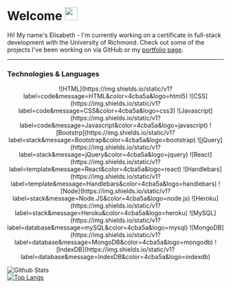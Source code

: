 # Welcome <img src="./favicon.ico" width="30px">

Hi! My name's Elisabeth - I'm currently working on a certificate in full-stack development with the University of Richmond. Check out some of the projects I've been working on via GitHub or my [portfolio page](https://eaclumpkens.github.io).

----

<a name="tech-lang"></a>

### Technologies & Languages

<div style="text-align: center">
![HTML](https://img.shields.io/static/v1?label=code&message=HTML&color=4cba5a&logo=html5)
![CSS](https://img.shields.io/static/v1?label=code&message=CSS&color=4cba5a&logo=css3)
![Javascript](https://img.shields.io/static/v1?label=code&message=Javascript&color=4cba5a&logo=javascript)
![Bootstrp](https://img.shields.io/static/v1?label=stack&message=Bootstrap&color=4cba5a&logo=bootstrap)
![jQuery](https://img.shields.io/static/v1?label=stack&message=jQuery&color=4cba5a&logo=jquery)
![React](https://img.shields.io/static/v1?label=template&message=React&color=4cba5a&logo=react)
![Handlebars](https://img.shields.io/static/v1?label=template&message=Handlebars&color=4cba5a&logo=handlebars)
![Node](https://img.shields.io/static/v1?label=stack&message=Node.JS&color=4cba5a&logo=node.js)
![Heroku](https://img.shields.io/static/v1?label=stack&message=Heroku&color=4cba5a&logo=heroku)
![MySQL](https://img.shields.io/static/v1?label=database&message=mySQL&color=4cba5a&logo=mysql)
![MongoDB](https://img.shields.io/static/v1?label=database&message=MongoDB&color=4cba5a&logo=mongodb)
![IndexDB](https://img.shields.io/static/v1?label=database&message=IndexDB&color=4cba5a&logo=indexdb)
</div>

<a name="git-stats"></a>

![Github Stats](https://github-readme-stats.vercel.app/api?username=eaclumpkens&show_icons=true)<br>
[![Top Langs](https://github-readme-stats.vercel.app/api/top-langs/?username=eaclumpkens&card_width=495)](https://github.com/anuraghazra/github-readme-stats)

